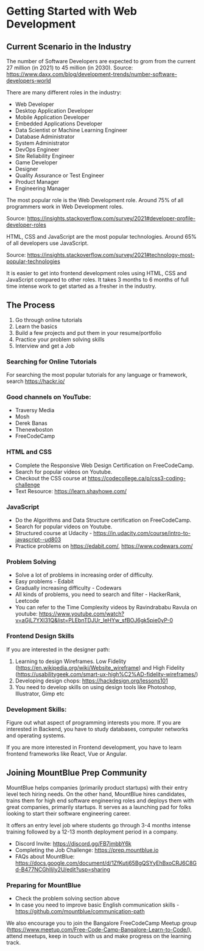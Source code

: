 # Getting Started with Web Development

## Current Scenario in the Industry

The number of Software Developers are expected to grom from the current 27 million (in 2021) to 45 million (in 2030).
Source: https://www.daxx.com/blog/development-trends/number-software-developers-world

There are many different roles in the industry:

* Web Developer
* Desktop Application Developer
* Mobile Application Developer
* Embedded Applications Developer
* Data Scientist or Machine Learning Engineer
* Database Administrator
* System Administrator
* DevOps Engineer
* Site Reliability Engineer
* Game Developer
* Designer
* Quality Assurance or Test Engineer
* Product Manager
* Engineering Manager

The most popular role is the Web Development role. Around 75% of all programmers work in Web Development roles.

Source: https://insights.stackoverflow.com/survey/2021#developer-profile-developer-roles

HTML, CSS and JavaScript are the most popular technologies. Around 65% of all developers use JavaScript.

Source:   https://insights.stackoverflow.com/survey/2021#technology-most-popular-technologies

It is easier to get into frontend development roles using HTML, CSS and JavaScript compared to other roles. It takes 3 months to 6 months of full time intense work to get started as a fresher in the industry.

## The Process

1. Go through online tutorials
2. Learn the basics
3. Build a few projects and put them in your resume/portfolio
4. Practice your problem solving skills
5. Interview and get a Job

### Searching for Online Tutorials

For searching the most popular tutorials for any language or framework, search https://hackr.io/

### Good channels on YouTube:

* Traversy Media
* Mosh
* Derek Banas
* Thenewboston
* FreeCodeCamp

### HTML and CSS

* Complete the Responsive Web Design Certification on FreeCodeCamp.
* Search for popular videos on Youtube.
* Checkout the CSS course at https://codecollege.ca/p/css3-coding-challenge
* Text Resource: https://learn.shayhowe.com/

### JavaScript

* Do the Algorithms and Data Structure certification on FreeCodeCamp.
* Search for popular videos on Youtube.
* Structured course at Udacity - https://in.udacity.com/course/intro-to-javascript--ud803
* Practice problems on https://edabit.com/, https://www.codewars.com/

### Problem Solving

* Solve a lot of problems in increasing order of difficulty.
* Easy problems - Edabit
* Gradually increasing difficulty - Codewars
* All kinds of problems, you need to search and filter - HackerRank, Leetcode
* You can refer to the Time Complexity videos by Ravindrababu Ravula on youtube: https://www.youtube.com/watch?v=aGjL7YXI31Q&list=PLEbnTDJUr_IeHYw_sfBOJ6gk5pie0yP-0

### Frontend Design Skills

If you are interested in the designer path:

1. Learning to design Wireframes. Low Fidelity (https://en.wikipedia.org/wiki/Website_wireframe) and High Fidelity (https://usabilitygeek.com/smart-ux-high%C2%AD-fidelity-wireframes/)
2. Developing design chops: https://hackdesign.org/lessons101
3. You need to develop skills on using design tools like Photoshop, Illustrator, Gimp etc

### Development Skills:

Figure out what aspect of programming interests you more. If you are interested in Backend, you have to study databases, computer networks and operating systems.

If you are more interested in Frontend development, you have to learn frontend frameworks like React, Vue or Angular.

## Joining MountBlue Prep Community

MountBlue helps companies (primarily product startups) with their entry level tech hiring needs. On the other hand, MountBlue hires candidates, trains them for high end software engineering roles and deploys them with great companies, primarily startups. It serves as a launching pad for folks looking to start their software engineering career.

It offers an entry level job where students go through 3-4 months intense training followed by a 12-13 month deployment period in a company.

* Discord Invite: https://discord.gg/FB7jmbbY6k
* Completing the Job Challenge: https://prep.mountblue.io
* FAQs about MountBlue: https://docs.google.com/document/d/1ZfKutj65BgQSYyEhBxoCRJ6C8Gd-B477NCGhlIjly2U/edit?usp=sharing

### Preparing for MountBlue

* Check the problem solving section above
* In case you need to improve basic English communication skills - https://github.com/mountblue/communication-path

We also encourage you to join the Bangalore FreeCodeCamp Meetup group (https://www.meetup.com/Free-Code-Camp-Bangalore-Learn-to-Code/), attend meetups, keep in touch with us and make progress on the learning track.

